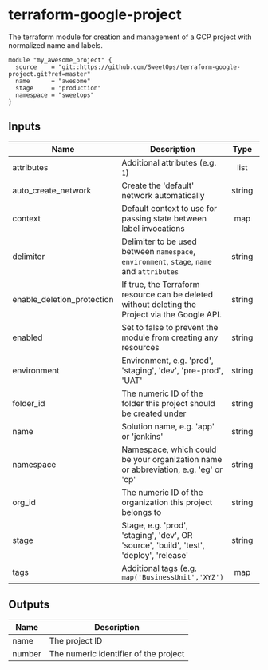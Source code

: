 # terraform-google-project

The terraform module for creation and management of a GCP project with normalized name and labels.

```hcl
module "my_awesome_project" {
  source    = "git::https://github.com/SweetOps/terraform-google-project.git?ref=master"
  name      = "awesome"
  stage     = "production"
  namespace = "sweetops"
}
```

## Inputs

| Name | Description | Type | Default | Required |
|------|-------------|:----:|:-----:|:-----:|
| attributes | Additional attributes (e.g. `1`) | list | `<list>` | no |
| auto_create_network | Create the 'default' network automatically | string | `"true"` | no |
| context | Default context to use for passing state between label invocations | map | `<map>` | no |
| delimiter | Delimiter to be used between `namespace`, `environment`, `stage`, `name` and `attributes` | string | `"-"` | no |
| enable_deletion_protection | If true, the Terraform resource can be deleted without deleting the Project via the Google API. | string | `"false"` | no |
| enabled | Set to false to prevent the module from creating any resources | string | `"true"` | no |
| environment | Environment, e.g. 'prod', 'staging', 'dev', 'pre-prod', 'UAT' | string | `""` | no |
| folder_id | The numeric ID of the folder this project should be created under | string | `""` | no |
| name | Solution name, e.g. 'app' or 'jenkins' | string | n/a | yes |
| namespace | Namespace, which could be your organization name or abbreviation, e.g. 'eg' or 'cp' | string | n/a | yes |
| org_id | The numeric ID of the organization this project belongs to | string | `""` | no |
| stage | Stage, e.g. 'prod', 'staging', 'dev', OR 'source', 'build', 'test', 'deploy', 'release' | string | n/a | yes |
| tags | Additional tags (e.g. `map('BusinessUnit','XYZ')` | map | `<map>` | no |

## Outputs

| Name | Description |
|------|-------------|
| name | The project ID |
| number | The numeric identifier of the project |
